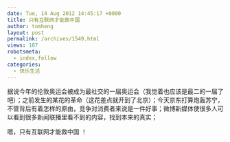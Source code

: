 ```yaml
---
date: Tue, 14 Aug 2012 14:45:17 +0000
title: 只有互联网才能救中国
author: tomheng
layout: post
permalink: /archives/1549.html
views: 107
robotsmeta:
  - index,follow
categories:
  - 快乐生活
---
```

据说今年的伦敦奥运会被成为最社交的一届奥运会（我觉着也应该是最二的一届了吧）；之前发生的某花的革命（这花差点就开到了北京）；今天京东打算炮轰苏宁，不管背后有着怎样的原由，竞争对消费者来说是一件好事；微博新媒体使很多人可以看到很多新闻联播里看不到的内容，找到本来的真实；

嗯，只有互联网才能救中国 ！
